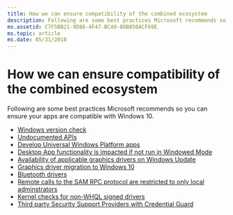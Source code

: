 ```yaml
---
title: How we can ensure compatibility of the combined ecosystem
description: Following are some best practices Microsoft recommends so you can ensure your apps are compatible with Windows 10.
ms.assetid: C7F5BB21-9D88-4F47-BC49-8DB850ACF69E
ms.topic: article
ms.date: 05/31/2018
---
```


# How we can ensure compatibility of the combined ecosystem

Following are some best practices Microsoft recommends so you can ensure your apps are compatible with Windows 10.

-   [Windows version check](windows-version-check.md)
-   [Undocumented APIs](undocumented-apis.md)
-   [Develop Universal Windows Platform apps](develop-universal-windows-platform-apps.md)
-   [Desktop App functionality is impacted if not run in Windowed Mode](modern-desktop-app-functionality-is-impacted-if-not-run-in-windowed-mode.md)
-   [Availability of applicable graphics drivers on Windows Update](availability-of-applicable-graphics-drivers-on-windows-update.md)
-   [Graphics driver migration to Windows 10](graphics-driver-migration-to-windows-10.md)
-   [Bluetooth drivers](bluetooth-drivers.md)
-   [Remote calls to the SAM RPC protocol are restricted to only local adminstrators](remote-calls-to-the-sam-rpc-protocol-are-restricted-to-only-local-administrators.md)
-   [Kernel checks for non-WHQL signed drivers](kernel-checks-for-non-whql-signed-drivers.md)
-   [Third party Security Support Providers with Credential Guard](third-party-security-support-providers-with-credential-guard.md)

 

 




